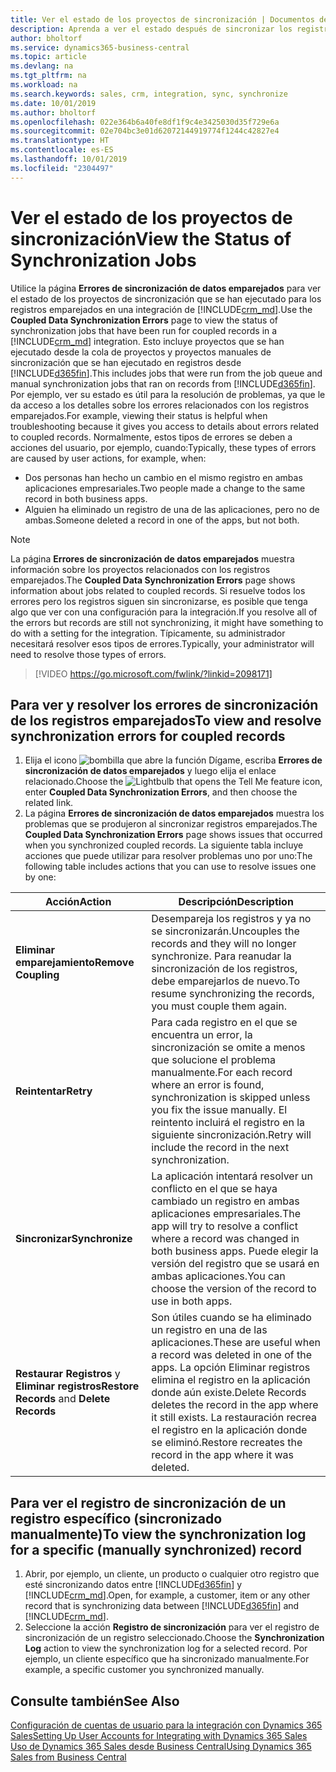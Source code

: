 ```yaml
---
title: Ver el estado de los proyectos de sincronización | Documentos de Microsoft
description: Aprenda a ver el estado después de sincronizar los registros emparejados.
author: bholtorf
ms.service: dynamics365-business-central
ms.topic: article
ms.devlang: na
ms.tgt_pltfrm: na
ms.workload: na
ms.search.keywords: sales, crm, integration, sync, synchronize
ms.date: 10/01/2019
ms.author: bholtorf
ms.openlocfilehash: 022e364b6a40fe8df1f9c4e3425030d35f729e6a
ms.sourcegitcommit: 02e704bc3e01d62072144919774f1244c42827e4
ms.translationtype: HT
ms.contentlocale: es-ES
ms.lasthandoff: 10/01/2019
ms.locfileid: "2304497"
---
```

# <a name="view-the-status-of-synchronization-jobs"></a><span data-ttu-id="fb97a-103">Ver el estado de los proyectos de sincronización</span><span class="sxs-lookup"><span data-stu-id="fb97a-103">View the Status of Synchronization Jobs</span></span>
<span data-ttu-id="fb97a-104">Utilice la página **Errores de sincronización de datos emparejados** para ver el estado de los proyectos de sincronización que se han ejecutado para los registros emparejados en una integración de [!INCLUDE[crm_md](includes/crm_md.md)].</span><span class="sxs-lookup"><span data-stu-id="fb97a-104">Use the **Coupled Data Synchronization Errors** page to view the status of synchronization jobs that have been run for coupled records in a [!INCLUDE[crm_md](includes/crm_md.md)] integration.</span></span> <span data-ttu-id="fb97a-105">Esto incluye proyectos que se han ejecutado desde la cola de proyectos y proyectos manuales de sincronización que se han ejecutado en registros desde [!INCLUDE[d365fin](includes/d365fin_md.md)].</span><span class="sxs-lookup"><span data-stu-id="fb97a-105">This includes jobs that were run from the job queue and manual synchronization jobs that ran on records from [!INCLUDE[d365fin](includes/d365fin_md.md)].</span></span> <span data-ttu-id="fb97a-106">Por ejemplo, ver su estado es útil para la resolución de problemas, ya que le da acceso a los detalles sobre los errores relacionados con los registros emparejados.</span><span class="sxs-lookup"><span data-stu-id="fb97a-106">For example, viewing their status is helpful when troubleshooting because it gives you access to details about errors related to coupled records.</span></span> <span data-ttu-id="fb97a-107">Normalmente, estos tipos de errores se deben a acciones del usuario, por ejemplo, cuando:</span><span class="sxs-lookup"><span data-stu-id="fb97a-107">Typically, these types of errors are caused by user actions, for example, when:</span></span>  

* <span data-ttu-id="fb97a-108">Dos personas han hecho un cambio en el mismo registro en ambas aplicaciones empresariales.</span><span class="sxs-lookup"><span data-stu-id="fb97a-108">Two people made a change to the same record in both business apps.</span></span>
* <span data-ttu-id="fb97a-109">Alguien ha eliminado un registro de una de las aplicaciones, pero no de ambas.</span><span class="sxs-lookup"><span data-stu-id="fb97a-109">Someone deleted a record in one of the apps, but not both.</span></span>

> [!Note]
> <span data-ttu-id="fb97a-110">La página **Errores de sincronización de datos emparejados** muestra información sobre los proyectos relacionados con los registros emparejados.</span><span class="sxs-lookup"><span data-stu-id="fb97a-110">The **Coupled Data Synchronization Errors** page shows information about jobs related to coupled records.</span></span> <span data-ttu-id="fb97a-111">Si resuelve todos los errores pero los registros siguen sin sincronizarse, es posible que tenga algo que ver con una configuración para la integración.</span><span class="sxs-lookup"><span data-stu-id="fb97a-111">If you resolve all of the errors but records are still not synchronizing, it might have something to do with a setting for the integration.</span></span> <span data-ttu-id="fb97a-112">Típicamente, su administrador necesitará resolver esos tipos de errores.</span><span class="sxs-lookup"><span data-stu-id="fb97a-112">Typically, your administrator will need to resolve those types of errors.</span></span>   

> [!VIDEO https://go.microsoft.com/fwlink/?linkid=2098171]

## <a name="to-view-and-resolve-synchronization-errors-for-coupled-records"></a><span data-ttu-id="fb97a-113">Para ver y resolver los errores de sincronización de los registros emparejados</span><span class="sxs-lookup"><span data-stu-id="fb97a-113">To view and resolve synchronization errors for coupled records</span></span>
1. <span data-ttu-id="fb97a-114">Elija el icono ![bombilla que abre la función Dígame](media/ui-search/search_small.png "Dígame que desea hacer"), escriba **Errores de sincronización de datos emparejados** y luego elija el enlace relacionado.</span><span class="sxs-lookup"><span data-stu-id="fb97a-114">Choose the ![Lightbulb that opens the Tell Me feature](media/ui-search/search_small.png "Tell me what you want to do") icon, enter **Coupled Data Synchronization Errors**, and then choose the related link.</span></span>
2. <span data-ttu-id="fb97a-115">La página **Errores de sincronización de datos emparejados** muestra los problemas que se produjeron al sincronizar registros emparejados.</span><span class="sxs-lookup"><span data-stu-id="fb97a-115">The **Coupled Data Synchronization Errors** page shows issues that occurred when you synchronized coupled records.</span></span> <span data-ttu-id="fb97a-116">La siguiente tabla incluye acciones que puede utilizar para resolver problemas uno por uno:</span><span class="sxs-lookup"><span data-stu-id="fb97a-116">The following table includes actions that you can use to resolve issues one by one:</span></span>

|<span data-ttu-id="fb97a-117">Acción</span><span class="sxs-lookup"><span data-stu-id="fb97a-117">Action</span></span>|<span data-ttu-id="fb97a-118">Descripción</span><span class="sxs-lookup"><span data-stu-id="fb97a-118">Description</span></span>|
|----|----|
|<span data-ttu-id="fb97a-119">**Eliminar emparejamiento**</span><span class="sxs-lookup"><span data-stu-id="fb97a-119">**Remove Coupling**</span></span>|<span data-ttu-id="fb97a-120">Desempareja los registros y ya no se sincronizarán.</span><span class="sxs-lookup"><span data-stu-id="fb97a-120">Uncouples the records and they will no longer synchronize.</span></span> <span data-ttu-id="fb97a-121">Para reanudar la sincronización de los registros, debe emparejarlos de nuevo.</span><span class="sxs-lookup"><span data-stu-id="fb97a-121">To resume synchronizing the records, you must couple them again.</span></span>|
|<span data-ttu-id="fb97a-122">**Reintentar**</span><span class="sxs-lookup"><span data-stu-id="fb97a-122">**Retry**</span></span>|<span data-ttu-id="fb97a-123">Para cada registro en el que se encuentra un error, la sincronización se omite a menos que solucione el problema manualmente.</span><span class="sxs-lookup"><span data-stu-id="fb97a-123">For each record where an error is found, synchronization is skipped unless you fix the issue manually.</span></span> <span data-ttu-id="fb97a-124">El reintento incluirá el registro en la siguiente sincronización.</span><span class="sxs-lookup"><span data-stu-id="fb97a-124">Retry will include the record in the next synchronization.</span></span>|
|<span data-ttu-id="fb97a-125">**Sincronizar**</span><span class="sxs-lookup"><span data-stu-id="fb97a-125">**Synchronize**</span></span>|<span data-ttu-id="fb97a-126">La aplicación intentará resolver un conflicto en el que se haya cambiado un registro en ambas aplicaciones empresariales.</span><span class="sxs-lookup"><span data-stu-id="fb97a-126">The app will try to resolve a conflict where a record was changed in both business apps.</span></span> <span data-ttu-id="fb97a-127">Puede elegir la versión del registro que se usará en ambas aplicaciones.</span><span class="sxs-lookup"><span data-stu-id="fb97a-127">You can choose the version of the record to use in both apps.</span></span>|
|<span data-ttu-id="fb97a-128">**Restaurar Registros** y **Eliminar registros**</span><span class="sxs-lookup"><span data-stu-id="fb97a-128">**Restore Records** and **Delete Records**</span></span>|<span data-ttu-id="fb97a-129">Son útiles cuando se ha eliminado un registro en una de las aplicaciones.</span><span class="sxs-lookup"><span data-stu-id="fb97a-129">These are useful when a record was deleted in one of the apps.</span></span> <span data-ttu-id="fb97a-130">La opción Eliminar registros elimina el registro en la aplicación donde aún existe.</span><span class="sxs-lookup"><span data-stu-id="fb97a-130">Delete Records deletes the record in the app where it still exists.</span></span> <span data-ttu-id="fb97a-131">La restauración recrea el registro en la aplicación donde se eliminó.</span><span class="sxs-lookup"><span data-stu-id="fb97a-131">Restore recreates the record in the app where it was deleted.</span></span>|

## <a name="to-view-the-synchronization-log-for-a-specific-manually-synchronized-record"></a><span data-ttu-id="fb97a-132">Para ver el registro de sincronización de un registro específico (sincronizado manualmente)</span><span class="sxs-lookup"><span data-stu-id="fb97a-132">To view the synchronization log for a specific (manually synchronized) record</span></span>
1. <span data-ttu-id="fb97a-133">Abrir, por ejemplo, un cliente, un producto o cualquier otro registro que esté sincronizando datos entre [!INCLUDE[d365fin](includes/d365fin_md.md)] y [!INCLUDE[crm_md](includes/crm_md.md)].</span><span class="sxs-lookup"><span data-stu-id="fb97a-133">Open, for example, a customer, item or any other record that is synchronizing data between [!INCLUDE[d365fin](includes/d365fin_md.md)] and [!INCLUDE[crm_md](includes/crm_md.md)].</span></span>
2. <span data-ttu-id="fb97a-134">Seleccione la acción **Registro de sincronización** para ver el registro de sincronización de un registro seleccionado.</span><span class="sxs-lookup"><span data-stu-id="fb97a-134">Choose the **Synchronization Log** action to view the synchronization log for a selected record.</span></span> <span data-ttu-id="fb97a-135">Por ejemplo, un cliente específico que ha sincronizado manualmente.</span><span class="sxs-lookup"><span data-stu-id="fb97a-135">For example, a specific customer you synchronized manually.</span></span>

## <a name="see-also"></a><span data-ttu-id="fb97a-136">Consulte también</span><span class="sxs-lookup"><span data-stu-id="fb97a-136">See Also</span></span>  
[<span data-ttu-id="fb97a-137">Configuración de cuentas de usuario para la integración con Dynamics 365 Sales</span><span class="sxs-lookup"><span data-stu-id="fb97a-137">Setting Up User Accounts for Integrating with Dynamics 365 Sales</span></span>](admin-setting-up-integration-with-dynamics-sales.md)  
[<span data-ttu-id="fb97a-138">Uso de Dynamics 365 Sales desde Business Central</span><span class="sxs-lookup"><span data-stu-id="fb97a-138">Using Dynamics 365 Sales from Business Central</span></span>](marketing-integrate-dynamicscrm.md)
